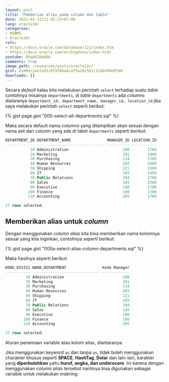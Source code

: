 ```yaml
---
layout: post
title: "Pemberian alias pada column dan table"
date: 2021-02-11T11:45:33+07:00
lang: oracle18c
categories:
- RDBMS
- Oracle18c
refs: 
- https://docs.oracle.com/database/121/index.htm
- https://docs.oracle.com/en/bigdata/index.html
youtube: EKqAd1Rp8AA
comments: true
image_path: /resources/posts/oracle12c/
gist: dimMaryanto93/8f9f0ba4caf5a28c56111246499e97d0
downloads: []
---
```



Secara _default_ kalau kita melakukan perintah `select` terhadap suatu _table_ contohnya misalnya `departments`, di _table_ `departments` ada _columns_ diataranya `department_id, department_name, manager_id, location_id` jika saya melakukan perintah `select` seperti berikut:

{% gist page.gist "005-select-all-departments.sql" %}

Maka secara default nama _columns_ yang ditampilkan akan sesuai dengan nama asli dari _column_ yang ada di tabel `departments` seperti berikut:

```sql
DEPARTMENT_ID DEPARTMENT_NAME                MANAGER_ID LOCATION_ID
------------- ------------------------------ ---------- -----------
           10 Administration                        200        1700
           20 Marketing                             201        1800
           30 Purchasing                            114        1700
           40 Human Resources                       203        2400
           50 Shipping                              121        1500
           60 IT                                    103        1400
           70 Public Relations                      204        2700
           80 Sales                                 145        2500
           90 Executive                             100        1700
          100 Finance                               108        1700
          110 Accounting                            205        1700

27 rows selected.
```

## Memberikan alias untuk _column_

Dengan menggunakan _column alias_ kita bisa memberikan nama kolomnya sesuai yang kita inginkan, contohnya seperti berikut:

{% gist page.gist "005a-select-alias-column-departments.sql" %}

Maka hasilnya seperti berikut:

```sql
KODE_DIVISI NAMA_DEPARTMENT                Kode Manager
----------- ------------------------------ ------------
         10 Administration                          200
         20 Marketing                               201
         30 Purchasing                              114
         40 Human Resources                         203
         50 Shipping                                121
         60 IT                                      103
         70 Public Relations                        204
         80 Sales                                   145
         90 Executive                               100
        100 Finance                                 108
        110 Accounting                              205

27 rows selected.
```

Aturan penamaan variable atau kolom alias, diantaranya:

Jika menggunakan keyword `as` dan tanpa `as`, tidak boleh menggunakan charakter khusus seperti **SPACE**, **HashTag**, **Dolar** dan lain-lain, karakter yang **diperbolehkan** yaitu **huruf, angka, dan underscore**. Ini karena dengan menggunakan _column alias_ tersebut nantinya bisa digunakan sebagai variable untuk melakukan _ordering_.